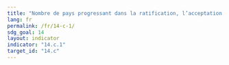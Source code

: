 ```yaml
---
title: "Nombre de pays progressant dans la ratification, l’acceptation et la mise en œuvre, au moyen de cadres juridiques, opérationnels et institutionnels, des instruments relatifs aux océans visant à donner effet aux dispositions du droit international énoncées dans la Convention des Nations Unies sur le droit de la mer qui concernent la conservation et de l’utilisation durable des océans et de leurs ressources"
lang: fr
permalink: /fr/14-c-1/
sdg_goal: 14
layout: indicator
indicator: "14.c.1"
target_id: "14.c"
---
```


